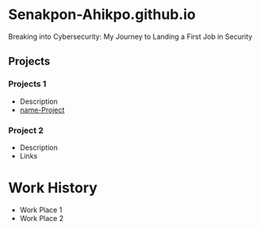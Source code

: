 # Senakpon-Ahikpo.github.io
Breaking into Cybersecurity: My Journey to Landing a First Job in Security

## Projects
### Projects 1
- Description
- [name-Project](link)

### Project 2
- Description
- Links

# Work History
- Work Place 1
- Work Place 2
